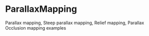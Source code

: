 # ParallaxMapping
Parallax mapping, Steep parallax mapping, Relief mapping, Parallax Occlusion mapping examples
